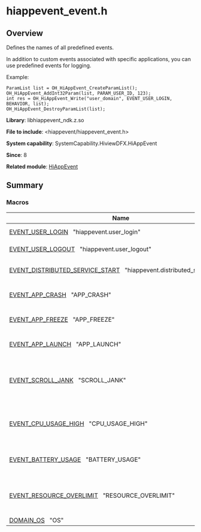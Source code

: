 # hiappevent_event.h


## Overview

Defines the names of all predefined events.

In addition to custom events associated with specific applications, you can use predefined events for logging.

Example:

```
ParamList list = OH_HiAppEvent_CreateParamList();
OH_HiAppEvent_AddInt32Param(list, PARAM_USER_ID, 123);
int res = OH_HiAppEvent_Write("user_domain", EVENT_USER_LOGIN, BEHAVIOR, list);
OH_HiAppEvent_DestroyParamList(list);
```

**Library**: libhiappevent_ndk.z.so

**File to include**: <hiappevent/hiappevent_event.h>

**System capability**: SystemCapability.HiviewDFX.HiAppEvent

**Since**: 8

**Related module**: [HiAppEvent](_hi_app_event.md)


## Summary


### Macros

| Name| Description| 
| -------- | -------- |
| [EVENT_USER_LOGIN](_hi_app_event.md#event_user_login)&nbsp;&nbsp;&nbsp;"hiappevent.user_login" | User login event. | 
| [EVENT_USER_LOGOUT](_hi_app_event.md#event_user_logout)&nbsp;&nbsp;&nbsp;"hiappevent.user_logout" | User logout event. | 
| [EVENT_DISTRIBUTED_SERVICE_START](_hi_app_event.md#event_distributed_service_start)&nbsp;&nbsp;&nbsp;"hiappevent.distributed_service_start" | Distributed service event. | 
| [EVENT_APP_CRASH](_hi_app_event.md#event_app_crash)&nbsp;&nbsp;&nbsp;"APP_CRASH" | Application crash event. | 
| [EVENT_APP_FREEZE](_hi_app_event.md#event_app_freeze)&nbsp;&nbsp;&nbsp;"APP_FREEZE" | Application freeze event. | 
| [EVENT_APP_LAUNCH](_hi_app_event.md#event_app_launch)&nbsp;&nbsp;&nbsp;"APP_LAUNCH" | Application loading event. | 
| [EVENT_SCROLL_JANK](_hi_app_event.md#event_scroll_jank)&nbsp;&nbsp;&nbsp;"SCROLL_JANK" | Event indicating application freeze during swiping. | 
| [EVENT_CPU_USAGE_HIGH](_hi_app_event.md#event_cpu_usage_high)&nbsp;&nbsp;&nbsp;"CPU_USAGE_HIGH" | Event indicating high CPU usage of an application. | 
| [EVENT_BATTERY_USAGE](_hi_app_event.md#event_battery_usage)&nbsp;&nbsp;&nbsp;"BATTERY_USAGE" | Application power usage event. | 
| [EVENT_RESOURCE_OVERLIMIT](_hi_app_event.md#event_resource_overlimit)&nbsp;&nbsp;&nbsp;"RESOURCE_OVERLIMIT" | Application resource threshold-crossing event. | 
| [DOMAIN_OS](_hi_app_event.md#domain_os)&nbsp;&nbsp;&nbsp;"OS" | OS scope. | 
